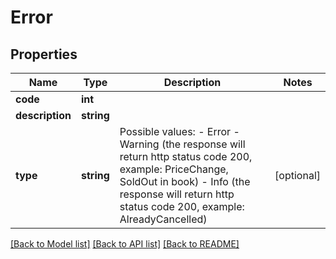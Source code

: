 # Error

## Properties
Name | Type | Description | Notes
------------ | ------------- | ------------- | -------------
**code** | **int** |  | 
**description** | **string** |  | 
**type** | **string** | Possible values:                 - Error              - Warning (the response will return http status code 200, example: PriceChange, SoldOut in book)              - Info (the response will return http status code 200, example: AlreadyCancelled) | [optional] 

[[Back to Model list]](../README.md#documentation-for-models) [[Back to API list]](../README.md#documentation-for-api-endpoints) [[Back to README]](../README.md)


